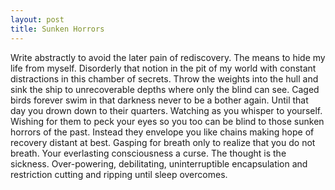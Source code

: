 ```yaml
---
layout: post
title: Sunken Horrors
---
```


Write abstractly to avoid the later pain of rediscovery. The means to hide my life from myself. Disorderly that notion in the pit of my world with constant distractions in this chamber of secrets. Throw the weights into the hull and sink the ship to unrecoverable depths where only the blind can see. Caged birds forever swim in that darkness never to be a bother again. Until that day you drown down to their quarters. Watching as you whisper to yourself. Wishing for them to peck your eyes so you too can be blind to those sunken horrors of the past. Instead they envelope you like chains making hope of recovery distant at best. Gasping for breath only to realize that you do not breath. Your everlasting consciousness a curse. The thought is the sickness. Over-powering, debilitating, uninterruptible encapsulation and restriction cutting and ripping until sleep overcomes.

